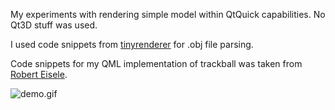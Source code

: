 My experiments with rendering simple model within QtQuick capabilities. No Qt3D stuff was used.

I used code snippets from  [tinyrenderer](https://github.com/ssloy/tinyrenderer) for .obj file parsing.

Code snippets for my QML implementation of trackball was taken from [Robert Eisele](https://www.xarg.org/2021/07/trackball-rotation-using-quaternions/).
 
![demo.gif](https://github.com/afendin/RenderingSandbox/blob/main/demo.gif)
